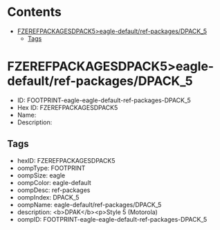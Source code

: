 



Contents
========

* [FZEREFPACKAGESDPACK5>eagle-default/ref-packages/DPACK_5](#fzerefpackagesdpack5eagle-defaultref-packagesdpack_5)
	* [Tags](#tags)

# FZEREFPACKAGESDPACK5>eagle-default/ref-packages/DPACK_5

- ID: FOOTPRINT-eagle-eagle-default-ref-packages-DPACK_5
- Hex ID: FZEREFPACKAGESDPACK5
- Name: 
- Description: 

## Tags

- hexID: FZEREFPACKAGESDPACK5
- oompType: FOOTPRINT
- oompSize: eagle
- oompColor: eagle-default
- oompDesc: ref-packages
- oompIndex: DPACK_5
- oompName: eagle-default/ref-packages/DPACK_5
- description: &lt;b&gt;DPAK&lt;/b&gt;&lt;p&gt;Style 5 (Motorola)
- oompID: FOOTPRINT-eagle-eagle-default-ref-packages-DPACK_5
